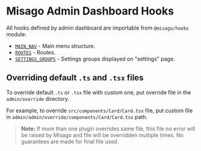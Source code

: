 Misago Admin Dashboard Hooks
============================

All hooks defined by admin dashboard are importable from `@misago/hooks` module:

- [`MAIN_NAV`](main-nav.md) - Main menu structure.
- [`ROUTES`](routes.md) - Routes.
- [`SETTINGS_GROUPS`](settings-groups.md) - Settings groups displayed on "settings" page.


Overriding default `.ts` and `.tsx` files
-----------------------------------------

To override default `.ts` or `.tsx` file with custom one, put override file in the `admin/override` directory.

For example, to override `src/components/Card/Card.tsx` file, put custom file in `admin/admin/override/components/Card/Card.tsx` path.

> **Note:** If more than one plugin overrides same file, this file no error will be raised by Misago and file will be overridden multiple times. No guarantees are made for final file used.

